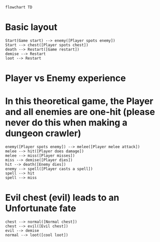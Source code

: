 ```mermaid
flowchart TD
```

# Basic layout
```mermaid
Start(Game start) --> enemy([Player spots enemy])
Start --> chest([Player spots chest])
death --> Restart([Game restart])
demise --> Restart
loot --> Restart
```

# Player vs Enemy experience
# In this theoretical game, the Player and all enemies are one-hit (please never do this when making a dungeon crawler)
```mermaid
enemy([Player spots enemy]) --> melee([Player melee attack])
melee --> hit([Player does damage])
melee --> miss([Player misses])
miss --> demise([Player dies])
hit --> death([Enemy dies])
enemy --> spell([Player casts a spell])
spell --> hit
spell --> miss
```

# Evil chest (evil) leads to an Unfortunate fate
```mermaid
chest --> normal([Normal chest])
chest --> evil([Evil chest])
evil --> demise
normal --> loot([cool loot])
```
